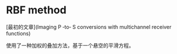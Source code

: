# RBF method

[最初的文章](Imaging P ‐to‐ S conversions with multichannel receiver functions)

使用了一种加权的叠加方法，基于一个悬空的平滑方程。

